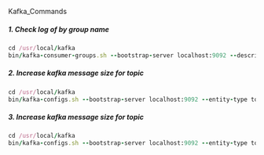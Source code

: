 Kafka_Commands

##### 1. Check log of by group name
```ruby
cd /usr/local/kafka
bin/kafka-consumer-groups.sh --bootstrap-server localhost:9092 --describe --group GROUP_NAME
```
##### 2. Increase kafka message size for topic
```ruby
cd /usr/local/kafka
bin/kafka-configs.sh --bootstrap-server localhost:9092 --entity-type topics --entity-name TOPIC_NAME --alter --add-config max.message.bytes=5000000
```
##### 3. Increase kafka message size for topic
```ruby
cd /usr/local/kafka
bin/kafka-configs.sh --bootstrap-server localhost:9092 --entity-type topics --entity-name TOPIC_NAME --alter --add-config max.message.bytes=5000000
```
